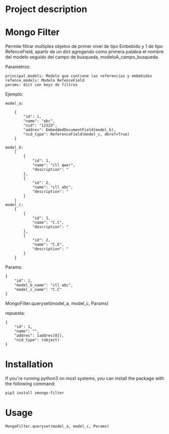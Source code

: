 # Project description


# Mongo Filter

Permite filtrar multiples objetos de primer nivel de tipo Embebido y 1 de tipo RefenceField, apartir de un dict agregando como primera palabra el nombre del modelo seguido del campo de busqueda, modeloA_campo_busqueda.

Parametros:

    principal_models: Modelo que contiene las referencias y embebidos
    refence_models: Modelo RefenceField
    params: dict con keys de filtros

Ejemplo:

    model_a:

        {
            "id": 1,
            "name": "abc",
            "nid": "12323",
            "addres": EmbeddedDocumentField(model_b),
            "nid_type": ReferenceField(model_c, dbref=True)
        }

    model_b:
        [
            {
                "id": 1,
                "name": "cll qwer",
                "description": "
            },
            {
                "id": 2,
                "name": "cll abc",
                "description": "
            }
        ]
    model_c:
        {
            {
                "id": 1,
                "name": "C.C",
                "description": "
            },
            {
                "id": 2,
                "name": "C.E",
                "description": "
            }
        }
Params:

    {
        "id": 1,
        "model_b_name": "cll abc",
        "model_c_name": "C.C"
    }
MongoFilter.queryset(model_a, model_c, Params)

repuesta:

    {
        "id": 1,
        "name": "",
        "addres": [addres[0]],
        "nid_type": (object)
    }

# Installation
If you're running python3 on most systems, you can install the package with the following command:

    pip3 install zmongo-filter


# Usage
    MongoFilter.queryset(model_a, model_c, Params)
